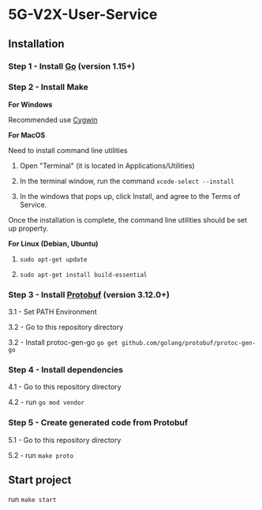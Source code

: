 # 5G-V2X-User-Service

## Installation
### Step 1 - Install [Go](https://golang.org/) (version 1.15+)

### Step 2 - Install Make
**For Windows** 

Recommended use [Cygwin](https://www.cygwin.com/)

**For MacOS**

Need to install command line utilities

1. Open "Terminal" (it is located in Applications/Utilities)

2. In the terminal window, run the command ```xcode-select --install```

3. In the windows that pops up, click Install, and agree to the Terms of Service.

Once the installation is complete, the command line utilities should be set up property.

**For Linux (Debian, Ubuntu)**

1. ```sudo apt-get update```

2. ```sudo apt-get install build-essential```


### Step 3 - Install [Protobuf](https://github.com/protocolbuffers/protobuf/releases/) (version 3.12.0+)

3.1 - Set PATH Environment

3.2 - Go to this repository directory

3.2 - Install protoc-gen-go ```go get github.com/golang/protobuf/protoc-gen-go```

### Step 4 - Install dependencies

4.1 - Go to this repository directory

4.2 - run ```go mod vendor```

### Step 5 - Create generated code from Protobuf

5.1 - Go to this repository directory

5.2 - run ```make proto```

## Start project

run ```make start```
